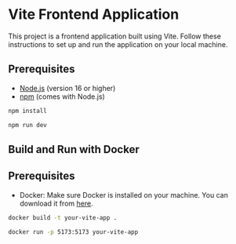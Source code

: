 # Vite Frontend Application

This project is a frontend application built using Vite. Follow these instructions to set up and run the application on your local machine.


## Prerequisites

- [Node.js](https://nodejs.org/) (version 16 or higher)
- [npm](https://www.npmjs.com/) (comes with Node.js)
```sh
npm install
```

```sh
npm run dev
```

## Build and Run with Docker

## Prerequisites

- Docker: Make sure Docker is installed on your machine. You can download it from [here](https://www.docker.com/products/docker-desktop).

```sh
docker build -t your-vite-app .
```

```sh
docker run -p 5173:5173 your-vite-app
```

